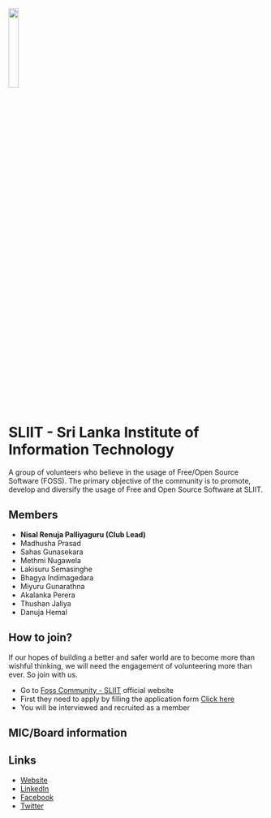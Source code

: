 <img src="https://github.com/sliit-foss/brand-assets/raw/master/Logo/Logo.jpg" width="20%" />

# SLIIT - Sri Lanka Institute of Information Technology

A group of volunteers who believe in the usage of Free/Open Source Software (FOSS). The primary objective of the community is to promote, develop and diversify the usage of Free and Open Source Software at SLIIT.

## Members

- **Nisal Renuja Palliyaguru (Club Lead)**
- Madhusha Prasad
- Sahas Gunasekara
- Methmi Nugawela
- Lakisuru Semasinghe
- Bhagya Indimagedara
- Miyuru Gunarathna
- Akalanka Perera
- Thushan Jaliya
- Danuja Hemal

## How to join?

If our hopes of building a better and safer world are to become more than wishful thinking, we will need the engagement of volunteering more than ever.
So join with us.

- Go to [Foss Community - SLIIT](https://sliitfoss.org/) official website
- First they need to apply by filling the application form [Click here](https://forms.gle/cr7QU1LEQ6ssPwSo7)
- You will be interviewed and recruited as a member

## MIC/Board information

## Links

- [Website](https://sliitfoss.org/)
- [LinkedIn](https://www.linkedin.com/company/sliit-foss-community/)
- [Facebook](https://www.facebook.com/sliitfoss)
- [Twitter](https://twitter.com/fosssliit)
